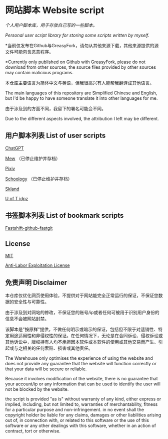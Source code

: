 # 网站脚本 Website script

*个人用户脚本库，用于存放自己写的一些脚本。*

*Personal user script library for storing some scripts written by myself.*

*当前仅发布在Github与GreasyFork，请勿从其他来源下载，其他来源提供的源文件可能包含恶意程序。

*Currently only published on Github with GreasyFork, please do not download from other sources, the source files provided by other sources may contain malicious programs.

本仓库主要语言为简体中文与英语，但我很高兴有人能帮我翻译成其他语言。

The main languages of this repository are Simplified Chinese and English, but I'd be happy to have someone translate it into other languages for me.

由于涉及到的方面不同，我留下的署名可能会不同。

Due to the different aspects involved, the attribution I left may be different.

## 用户脚本列表 List of user scripts

[ChatGPT](/userjs/chatgpt/README.md)

[Mew](/userjs/mew/README.md) （已停止维护并存档）

[Pixiv](/userjs/pixiv/README.md)

[Schoology](/userjs/schoology/README.md) （已停止维护并存档）

[Skland](/userjs/skland/README.md)

[U of T idpz](/userjs/UofT-idpz/README.md)

## 书签脚本列表 List of bookmark scripts

[Fastshift-github-fastgit](/markjs/Fastshift-github-fastgit)

## License

[MIT](/LICENSE)

[Anti-Labor Exploitation License](/Additional_LICENSE_CN)

## 免责声明 Disclaimer

本仓库仅优化网页使用体验，不提供对于网站能完全正常运行的保证，不保证您数据的安全性与可靠性。

由于涉及到对网站的修改，不保证您的账号/ip或者任何可被用于识别用户身份的信息不会被网站封禁。

该脚本是"按原样"提供，不做任何明示或暗示的保证，包括但不限于对适销性、特定用途适用性和非侵权性的保证。在任何情况下，无论是在合同诉讼、侵权诉讼或其他诉讼中，版权持有人均不承担因本软件或本软件的使用或其他交易而产生、引起或与之相关的任何索赔、损害或其他责任。

The Warehouse only optimises the experience of using the website and does not provide any guarantee that the website will function correctly or that your data will be secure or reliable.

Because it involves modification of the website, there is no guarantee that your account/ip or any information that can be used to identify the user will not be blocked by the website.

the script is provided "as is" without warranty of any kind, either express or implied, including, but not limited to, warranties of merchantability, fitness for a particular purpose and non-infringement. in no event shall the copyright holder be liable for any claims, damages or other liabilities arising out of, in connection with, or related to this software or the use of this software or any other dealings with this software, whether in an action of contract, tort or otherwise.
